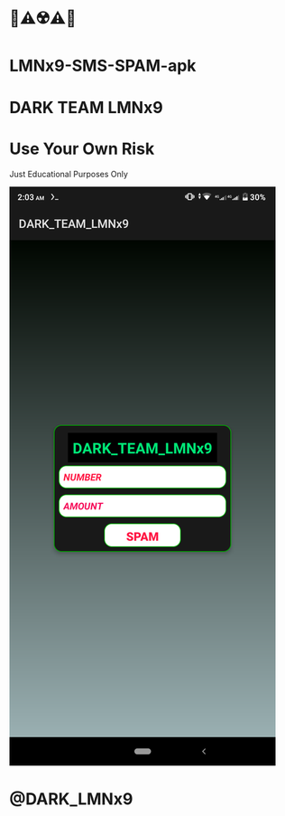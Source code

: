 #     📵⚠️☢️⚠️📵
# LMNx9-SMS-SPAM-apk
# DARK TEAM LMNx9

# Use Your Own Risk
Just Educational Purposes Only

![logo](https://github.com/LMNx9-JOHNY/LMNx9-SMS-SPAM-apk/blob/main/Screenshot_20231028-020347.png)

#  @DARK_LMNx9
